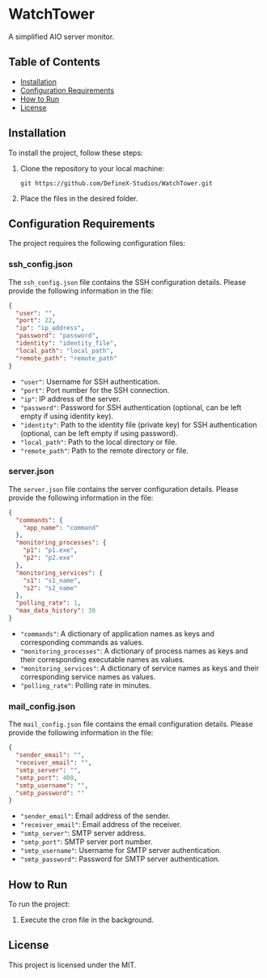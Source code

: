 # WatchTower

A simplified AIO server monitor.

## Table of Contents

- [Installation](#installation)
- [Configuration Requirements](#configuration-requirements)
- [How to Run](#how-to-run)
- [License](#license)

## Installation

To install the project, follow these steps:

1. Clone the repository to your local machine:
   ```shell
   git https://github.com/DefineX-Studios/WatchTower.git
   ```

2. Place the files in the desired folder.

## Configuration Requirements

The project requires the following configuration files:

### ssh_config.json

The `ssh_config.json` file contains the SSH configuration details. Please provide the following information in the file:

```json
{
  "user": "",
  "port": 22,
  "ip": "ip_address",
  "password": "password",
  "identity": "identity_file",
  "local_path": "local_path",
  "remote_path": "remote_path"
}
```

- `"user"`: Username for SSH authentication.
- `"port"`: Port number for the SSH connection.
- `"ip"`: IP address of the server.
- `"password"`: Password for SSH authentication (optional, can be left empty if using identity key).
- `"identity"`: Path to the identity file (private key) for SSH authentication (optional, can be left empty if using password).
- `"local_path"`: Path to the local directory or file.
- `"remote_path"`: Path to the remote directory or file.

### server.json

The `server.json` file contains the server configuration details. Please provide the following information in the file:

```json
{
  "commands": {
    "app_name": "command"
  },
  "monitoring_processes": {
    "p1": "p1.exe",
    "p2": "p2.exe"
  },
  "monitoring_services": {
    "s1": "s1_name",
    "s2": "s2_name"
  },
  "polling_rate": 1,
  "max_data_history": 30
}
```

- `"commands"`: A dictionary of application names as keys and corresponding commands as values.
- `"monitoring_processes"`: A dictionary of process names as keys and their corresponding executable names as values.
- `"monitoring_services"`: A dictionary of service names as keys and their corresponding service names as values.
- `"polling_rate"`: Polling rate in minutes.

### mail_config.json

The `mail_config.json` file contains the email configuration details. Please provide the following information in the file:

```json
{
  "sender_email": "",
  "receiver_email": "",
  "smtp_server": "",
  "smtp_port": 400,
  "smtp_username": "",
  "smtp_password": ""
}
```

- `"sender_email"`: Email address of the sender.
- `"receiver_email"`: Email address of the receiver.
- `"smtp_server"`: SMTP server address.
- `"smtp_port"`: SMTP server port number.
- `"smtp_username"`: Username for SMTP server authentication.
- `"smtp_password"`: Password for SMTP server authentication.

## How to Run

To run the project:

1. Execute the cron file in the background.

## License

This project is licensed under the MIT.